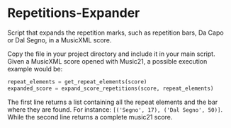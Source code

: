 # Repetitions-Expander
Script that expands the repetition marks, such as repetition bars, Da Capo or Dal Segno, in a MusicXML score.

Copy the file in your project directory and include it in your main script. Given a MusicXML score opened with Music21, a possible execution example would be:

```python
repeat_elements = get_repeat_elements(score)
expanded_score = expand_score_repetitions(score, repeat_elements)
```

The first line returns a list containing all the repeat elements and the bar where they are found. For instance: `[('Segno', 17), ('Dal Segno', 50)]`. While the second line returns a complete music21 score.
